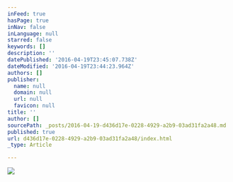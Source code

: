 ```yaml
---
inFeed: true
hasPage: true
inNav: false
inLanguage: null
starred: false
keywords: []
description: ''
datePublished: '2016-04-19T23:45:07.738Z'
dateModified: '2016-04-19T23:44:23.964Z'
authors: []
publisher:
  name: null
  domain: null
  url: null
  favicon: null
title: ''
author: []
sourcePath: _posts/2016-04-19-d436d17e-0228-4929-a2b9-03ad31fa2a48.md
published: true
url: d436d17e-0228-4929-a2b9-03ad31fa2a48/index.html
_type: Article

---
```

![](https://the-grid-user-content.s3-us-west-2.amazonaws.com/31a14500-d7c2-4e57-85d1-fa0048974eb3.gif)
